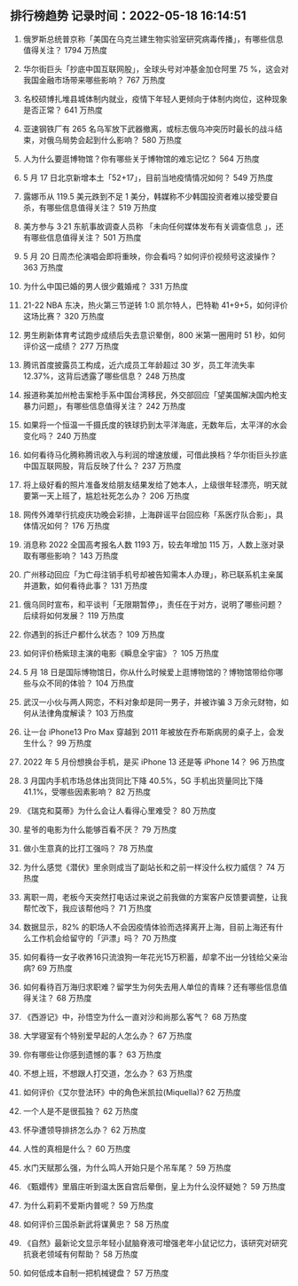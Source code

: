 
## 排行榜趋势 记录时间：2022-05-18 16:14:51
  
  1. 俄罗斯总统普京称「美国在乌克兰建生物实验室研究病毒传播」，有哪些信息值得关注？ 1794 万热度
    
  2. 华尔街巨头「抄底中国互联网股」，全球头号对冲基金加仓阿里 75 %，这会对我国金融市场带来哪些影响？ 767 万热度
    
  3. 名校硕博扎堆县城体制内就业，疫情下年轻人更倾向于体制内岗位，这种现象是否正常？ 641 万热度
    
  4. 亚速钢铁厂有 265 名乌军放下武器撤离，或标志俄乌冲突历时最长的战斗结束，对俄乌局势会起到什么影响？ 580 万热度
    
  5. 人为什么要逛博物馆？你有哪些关于博物馆的难忘记忆？ 564 万热度
    
  6. 5 月 17 日北京新增本土「52+17」，目前当地疫情情况如何？ 549 万热度
    
  7. 露娜币从 119.5 美元跌到不足 1 美分，韩媒称不少韩国投资者难以接受要自杀，有哪些信息值得关注？ 519 万热度
    
  8. 美方参与 3·21 东航事故调查人员称 「未向任何媒体发布有关调查信息 」，还有哪些信息值得关注？ 501 万热度
    
  9. 5 月 20 日周杰伦演唱会即将重映，你会看吗？如何评价视频号这波操作？ 363 万热度
    
  10. 为什么中国已婚的男人很少戴婚戒？ 331 万热度
    
  11. 21-22 NBA 东决，热火第三节逆转 1:0 凯尔特人，巴特勒 41+9+5，如何评价这场比赛？ 320 万热度
    
  12. 男生刷新体育考试跑步成绩后失去意识晕倒，800 米第一圈用时 51 秒，如何评价这一成绩？ 277 万热度
    
  13. 腾讯首度披露员工构成，近六成员工年龄超过 30 岁，员工年流失率 12.37%，这背后透露了哪些信息？ 248 万热度
    
  14. 报道称美加州枪击案枪手系中国台湾移民，外交部回应「望美国解决国内枪支暴力问题」，有哪些信息值得关注？ 242 万热度
    
  15. 如果将一个恒温一千摄氏度的铁球扔到太平洋海底，无数年后，太平洋的水会变化吗？ 240 万热度
    
  16. 如何看待马化腾称腾讯收入与利润的增速放缓，可借此换档？华尔街巨头抄底中国互联网股，背后反映了什么？ 237 万热度
    
  17. 将上级好看的照片准备发给朋友结果发给了她本人，上级很年轻漂亮，明天就要第一天上班了，尴尬社死怎么办？ 206 万热度
    
  18. 网传外滩举行抗疫庆功晚会彩排，上海辟谣平台回应称「系医疗队合影」，具体情况如何？ 176 万热度
    
  19. 消息称 2022 全国高考报名人数 1193 万，较去年增加 115 万，人数上涨对录取有哪些影响？ 143 万热度
    
  20. 广州移动回应「为亡母注销手机号却被告知需本人办理」，称已联系机主亲属并道歉，如何看待此事？ 131 万热度
    
  21. 俄乌同时宣布，和平谈判「无限期暂停」，责任在于对方，说明了哪些问题？后续将如何发展？ 119 万热度
    
  22. 你遇到的拆迁户都什么状态？ 109 万热度
    
  23. 如何评价杨紫琼主演的电影《瞬息全宇宙》？ 105 万热度
    
  24. 5 月 18 日是国际博物馆日，你从什么时候爱上逛博物馆的？博物馆带给你哪些与众不同的体验？ 104 万热度
    
  25. 武汉一小伙与两人网恋，不料对象却是同一男子，并被诈骗 3 万余元财物，如何从法律角度解读？ 103 万热度
    
  26. 让一台 iPhone13 Pro Max 穿越到 2011 年被放在乔布斯病房的桌子上，会发生什么？ 99 万热度
    
  27. 2022 年 5 月份想换台手机，是买 iPhone 13 还是等 iPhone 14？ 96 万热度
    
  28. 3 月国内手机市场总体出货同比下降 40.5%，5G 手机出货量同比下降 41.1%，受哪些因素影响？ 82 万热度
    
  29. 《瑞克和莫蒂》为什么会让人看得心里难受？ 80 万热度
    
  30. 星爷的电影为什么能够百看不厌？ 79 万热度
    
  31. 做小生意真的比打工强吗？ 78 万热度
    
  32. 为什么感觉《潜伏》里余则成当了副站长和之前一样没什么权力威信？ 74 万热度
    
  33. 离职一周，老板今天突然打电话过来说之前我做的方案客户反馈要调整，让我帮忙改下，我应该帮他吗？ 71 万热度
    
  34. 数据显示，82% 的职场人不会因疫情体验而选择离开上海，目前上海还有什么工作机会给留守的「沪漂」吗？ 70 万热度
    
  35. 如何看待一女子收养16只流浪狗一年花光15万积蓄，却拿不出一分钱给父亲治病? 69 万热度
    
  36. 如何看待百万海归求职难？留学生为何失去用人单位的青睐？还有哪些信息值得关注？ 68 万热度
    
  37. 《西游记》中，孙悟空为什么一直对沙和尚那么客气？ 68 万热度
    
  38. 大学寝室有个特别爱早起的人怎么办？ 67 万热度
    
  39. 你有哪些让你感到遗憾的事？ 63 万热度
    
  40. 不想上班，不想跟人打交道，怎么办？ 63 万热度
    
  41. 如何评价《艾尔登法环》中的角色米凯拉(Miquella)? 62 万热度
    
  42. 一个人是不是很孤独？ 62 万热度
    
  43. 怀孕遭领导排挤怎么办？ 62 万热度
    
  44. 人性的真相是什么？ 60 万热度
    
  45. 水门天赋那么强，为什么鸣人开始只是个吊车尾？ 59 万热度
    
  46. 《甄嬛传》里眉庄听到温太医自宫后晕倒，皇上为什么没怀疑她？ 59 万热度
    
  47. 为什么莉莉不爱斯内普呢？ 59 万热度
    
  48. 如何评价三国杀新武将谋黄忠？ 58 万热度
    
  49. 《自然》最新论文显示年轻小鼠脑脊液可增强老年小鼠记忆力，该研究对研究抗衰老领域有何帮助？ 58 万热度
    
  50. 如何低成本自制一把机械键盘？ 57 万热度
    